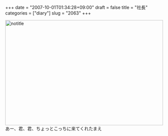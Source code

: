 +++
date = "2007-10-01T01:34:28+09:00"
draft = false
title = "社長"
categories = ["diary"]
slug = "2063"
+++

<a href="http://www.flickr.com/photos/h-b-k-r/1464115876/" title="Photo Sharing"><img src="http://farm2.static.flickr.com/1356/1464115876_0b8295067e.jpg" width="500" height="334" alt="notitle" /></a>
あー、君、君、ちょっとこっちに来てくれたまえ
